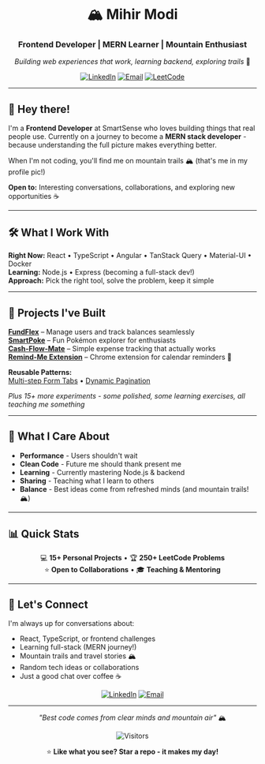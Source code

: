 <div align="center">

# 🏔️ Mihir Modi

### Frontend Developer | MERN Learner | Mountain Enthusiast

*Building web experiences that work, learning backend, exploring trails* 🌄

[![LinkedIn](https://img.shields.io/badge/-Connect-0077B5?style=flat&logo=linkedin&logoColor=white)](https://www.linkedin.com/in/mihirmodi14/)
[![Email](https://img.shields.io/badge/-Say_Hello-D14836?style=flat&logo=gmail&logoColor=white)](mailto:modimihir960@gmail.com)
[![LeetCode](https://img.shields.io/badge/-250+_Solved-FFA116?style=flat&logo=leetcode&logoColor=black)](https://leetcode.com/mihir_modi14)

</div>

---

## 👋 Hey there!

I'm a **Frontend Developer** at SmartSense who loves building things that real people use. Currently on a journey to become a **MERN stack developer** - because understanding the full picture makes everything better.

When I'm not coding, you'll find me on mountain trails 🏔️ (that's me in my profile pic!)

**Open to:** Interesting conversations, collaborations, and exploring new opportunities ☕

---

## 🛠️ What I Work With

**Right Now:** React • TypeScript • Angular • TanStack Query • Material-UI • Docker  
**Learning:** Node.js • Express (becoming a full-stack dev!)  
**Approach:** Pick the right tool, solve the problem, keep it simple

---

## 🎯 Projects I've Built

**[FundFlex](https://fundflex.netlify.app/)** – Manage users and track balances seamlessly  
**[SmartPoke](https://smartpoke.netlify.app/)** – Fun Pokémon explorer for enthusiasts  
**[Cash-Flow-Mate](https://cashflowmate.netlify.app/)** – Simple expense tracking that actually works  
**[Remind-Me Extension](https://github.com/MihirModi14/Remind-Me-Extension)** – Chrome extension for calendar reminders 🚧  

**Reusable Patterns:**  
[Multi-step Form Tabs](https://codesandbox.io/p/github/MihirModi14/vanilla-react-form-tabs) • [Dynamic Pagination](https://codesandbox.io/p/github/MihirModi14/vanilla-react-pagination)

*Plus 15+ more experiments - some polished, some learning exercises, all teaching me something*

---

## 🌟 What I Care About

- **Performance** - Users shouldn't wait
- **Clean Code** - Future me should thank present me  
- **Learning** - Currently mastering Node.js & backend
- **Sharing** - Teaching what I learn to others
- **Balance** - Best ideas come from refreshed minds (and mountain trails! 🏔️)

---

## 📊 Quick Stats

<div align="center">

💻 **15+ Personal Projects** • 🏆 **250+ LeetCode Problems**  
⭐ **Open to Collaborations** • 🎓 **Teaching & Mentoring**

</div>

---

## 💬 Let's Connect

I'm always up for conversations about:
- React, TypeScript, or frontend challenges
- Learning full-stack (MERN journey!)
- Mountain trails and travel stories 🏔️
- Random tech ideas or collaborations
- Just a good chat over coffee ☕

<div align="center">

[![LinkedIn](https://img.shields.io/badge/LinkedIn-Let's_Connect-0077B5?style=for-the-badge&logo=linkedin)](https://www.linkedin.com/in/mihirmodi14/)
[![Email](https://img.shields.io/badge/Email-Say_Hi-D14836?style=for-the-badge&logo=gmail)](mailto:modimihir960@gmail.com)

---

*"Best code comes from clear minds and mountain air"* 🏔️

![Visitors](https://komarev.com/ghpvc/?username=MihirModi14&color=blue&style=flat-square)

⭐ **Like what you see? Star a repo - it makes my day!**

</div>
